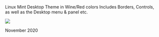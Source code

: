 Linux Mint Desktop Theme in Wine/Red colors
Includes Borders, Controls, as well as the Desktop menu & panel etc.

![](sample.png)

November 2020
